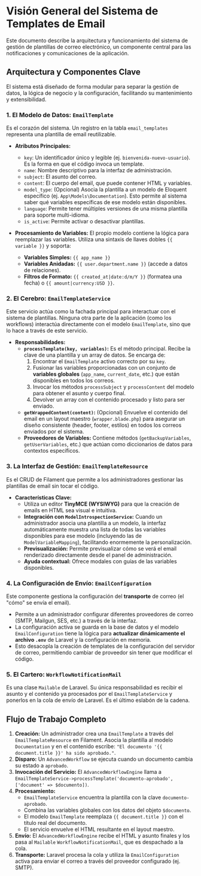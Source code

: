 
# Visión General del Sistema de Templates de Email

Este documento describe la arquitectura y funcionamiento del sistema de gestión de plantillas de correo electrónico, un componente central para las notificaciones y comunicaciones de la aplicación.

## Arquitectura y Componentes Clave

El sistema está diseñado de forma modular para separar la gestión de datos, la lógica de negocio y la configuración, facilitando su mantenimiento y extensibilidad.

### 1. El Modelo de Datos: `EmailTemplate`

Es el corazón del sistema. Un registro en la tabla `email_templates` representa una plantilla de email reutilizable.

-   **Atributos Principales:**
    -   `key`: Un identificador único y legible (ej. `bienvenida-nuevo-usuario`). Es la forma en que el código invoca un template.
    -   `name`: Nombre descriptivo para la interfaz de administración.
    -   `subject`: El asunto del correo.
    -   `content`: El cuerpo del email, que puede contener HTML y variables.
    -   `model_type`: (Opcional) Asocia la plantilla a un modelo de Eloquent específico (ej. `App\Models\Documentation`). Esto permite al sistema saber qué variables específicas de ese modelo están disponibles.
    -   `language`: Permite tener múltiples versiones de una misma plantilla para soporte multi-idioma.
    -   `is_active`: Permite activar o desactivar plantillas.

-   **Procesamiento de Variables:** El propio modelo contiene la lógica para reemplazar las variables. Utiliza una sintaxis de llaves dobles `{{ variable }}` y soporta:
    -   **Variables Simples:** `{{ app_name }}`
    -   **Variables Anidadas:** `{{ user.department.name }}` (accede a datos de relaciones).
    -   **Filtros de Formato:** `{{ created_at|date:d/m/Y }}` (formatea una fecha) o `{{ amount|currency:USD }}`.

### 2. El Cerebro: `EmailTemplateService`

Este servicio actúa como la fachada principal para interactuar con el sistema de plantillas. Ninguna otra parte de la aplicación (como los workflows) interactúa directamente con el modelo `EmailTemplate`, sino que lo hace a través de este servicio.

-   **Responsabilidades:**
    -   **`processTemplate(key, variables)`:** Es el método principal. Recibe la clave de una plantilla y un array de datos. Se encarga de:
        1.  Encontrar el `EmailTemplate` activo correcto por su `key`.
        2.  Fusionar las variables proporcionadas con un conjunto de **variables globales** (`app_name`, `current_date`, etc.) que están disponibles en todos los correos.
        3.  Invocar los métodos `processSubject` y `processContent` del modelo para obtener el asunto y cuerpo final.
        4.  Devolver un array con el contenido procesado y listo para ser enviado.
    -   **`getWrappedContent(content)`:** (Opcional) Envuelve el contenido del email en un layout maestro (`wrapper.blade.php`) para asegurar un diseño consistente (header, footer, estilos) en todos los correos enviados por el sistema.
    -   **Proveedores de Variables:** Contiene métodos (`getBackupVariables`, `getUserVariables`, etc.) que actúan como diccionarios de datos para contextos específicos.

### 3. La Interfaz de Gestión: `EmailTemplateResource`

Es el CRUD de Filament que permite a los administradores gestionar las plantillas de email sin tocar el código.

-   **Características Clave:**
    -   Utiliza un editor **TinyMCE (WYSIWYG)** para que la creación de emails en HTML sea visual e intuitiva.
    -   **Integración con `ModelIntrospectionService`:** Cuando un administrador asocia una plantilla a un modelo, la interfaz automáticamente muestra una lista de todas las variables disponibles para ese modelo (incluyendo las de `ModelVariableMapping`), facilitando enormemente la personalización.
    -   **Previsualización:** Permite previsualizar cómo se verá el email renderizado directamente desde el panel de administración.
    -   **Ayuda contextual:** Ofrece modales con guías de las variables disponibles.

### 4. La Configuración de Envío: `EmailConfiguration`

Este componente gestiona la configuración del **transporte** de correo (el "cómo" se envía el email).

-   Permite a un administrador configurar diferentes proveedores de correo (SMTP, Mailgun, SES, etc.) a través de la interfaz.
-   La configuración activa se guarda en la base de datos y el modelo `EmailConfiguration` tiene la lógica para **actualizar dinámicamente el archivo `.env`** de Laravel y la configuración en memoria.
-   Esto desacopla la creación de templates de la configuración del servidor de correo, permitiendo cambiar de proveedor sin tener que modificar el código.

### 5. El Cartero: `WorkflowNotificationMail`

Es una clase `Mailable` de Laravel. Su única responsabilidad es recibir el asunto y el contenido ya procesados por el `EmailTemplateService` y ponerlos en la cola de envío de Laravel. Es el último eslabón de la cadena.

## Flujo de Trabajo Completo

1.  **Creación:** Un administrador crea una `EmailTemplate` a través del `EmailTemplateResource` en Filament. Asocia la plantilla al modelo `Documentation` y en el contenido escribe: `"El documento '{{ document.title }}' ha sido aprobado."`. 
2.  **Disparo:** Un `AdvancedWorkflow` se ejecuta cuando un documento cambia su estado a `aprobado`.
3.  **Invocación del Servicio:** El `AdvancedWorkflowEngine` llama a `EmailTemplateService->processTemplate('documento-aprobado', ['document' => $documento])`.
4.  **Procesamiento:**
    -   `EmailTemplateService` encuentra la plantilla con la clave `documento-aprobado`.
    -   Combina las variables globales con los datos del objeto `$documento`.
    -   El modelo `EmailTemplate` reemplaza `{{ document.title }}` con el título real del documento.
    -   El servicio envuelve el HTML resultante en el layout maestro.
5.  **Envío:** El `AdvancedWorkflowEngine` recibe el HTML y asunto finales y los pasa al `Mailable` `WorkflowNotificationMail`, que es despachado a la cola.
6.  **Transporte:** Laravel procesa la cola y utiliza la `EmailConfiguration` activa para enviar el correo a través del proveedor configurado (ej. SMTP).
